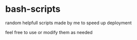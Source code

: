 # bash-scripts
random helpfull scripts made by me to speed up deployment


feel free to use or modify them as needed
